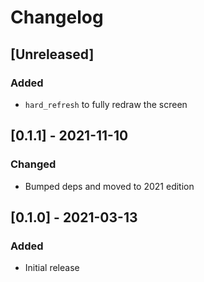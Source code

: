 # Changelog

## [Unreleased]

### Added

* `hard_refresh` to fully redraw the screen

## [0.1.1] - 2021-11-10

### Changed

* Bumped deps and moved to 2021 edition

## [0.1.0] - 2021-03-13

### Added

* Initial release
